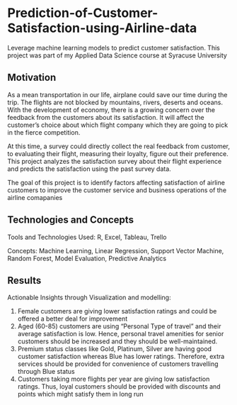 # Prediction-of-Customer-Satisfaction-using-Airline-data
Leverage machine learning models to predict customer satisfaction. This project was part of my Applied Data Science course at Syracuse University

## Motivation
As a mean transportation in our life, airplane could save our time during the trip. The flights are not blocked by mountains, rivers, deserts and oceans. With the development of economy, there is a growing concern over the feedback from the customers about its satisfaction. It will affect the customer’s choice about which flight company which they are going to pick in the fierce competition.

At this time, a survey could directly collect the real feedback from customer, to evaluating their flight, measuring their loyalty, figure out their preference. This project analyzes the satisfaction survey about their flight experience and predicts the satisfaction using the past survey data.

The goal of this project is to identify factors affecting satisfaction of airline customers to improve the customer service and business operations of the airline comapanies

## Technologies and Concepts
Tools and Technologies Used: R, Excel, Tableau, Trello

Concepts: Machine Learning, Linear Regression, Support Vector Machine, Random Forest, Model Evaluation, Predictive Analytics

## Results
Actionable Insights through Visualization and modelling:
1. Female customers are giving lower satisfaction ratings and could be offered a better deal for improvement
2. Aged (60-85) customers are using “Personal Type of travel” and their average satisfaction is low. Hence, personal travel amenities for senior customers should be increased and they should be well-maintained.
3. Premium status classes like Gold, Platinum, Silver are having good customer satisfaction whereas Blue has lower ratings. Therefore, extra services should be provided for convenience of customers travelling through Blue status
4. Customers taking more flights per year are giving low satisfaction ratings. Thus, loyal customers should be provided with discounts and points which might satisfy them in long run
